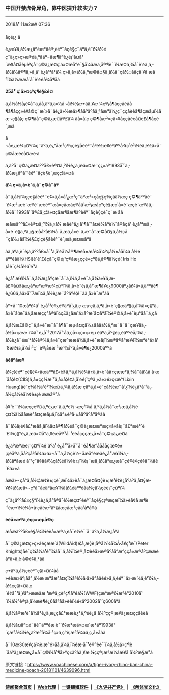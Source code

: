 ### 中国开禁虎骨犀角，靠中医提升软实力？
------------------------

<div class="published">
 <span class="date" title="ä¸­å½æ¶é´">
  <time datetime="2018-11-02T07:36:32+08:00">
   2018å¹´11æ2æ¥ 07:36
  </time>
 </span>
</div>
<br/>
<div class="wsw">
 <span class="dateline">
  åçé¡¿ â
 </span>
 <p>
  è¿æ¥ä¸­å½æ¿åºéæ°åè®¸èéª¨åçè§ç¨äºä¸­è¯ï¼å½éç¯ä¿ç»ç»æ®éä¸ºåäº¬åæ¶äºè¿é¡¹å¤å¹´æ¥å¤åèµèªçå¨ç©ä¿æ¤ç¦ä»¤æå°è¯§å¼ãæä¸å®¶è¯´ï¼æ­¤ä¸¾å¯è½ä¸ä¸­å½å½å®¶ä¸»å¸­ä¹ è¿å¹³å°ä¼ ç»ä¸­å»ä½ä¸ºæ©å¤§ä¸­å½å¨çå½±ååçå·¥å·æå³ï¼ä½ææå´å¯è½éå¾å¶åã
 </p>
 <p>
  <strong>
   25å¹´ç¦ä»¤çªç¶è§£é¤
  </strong>
 </p>
 <p>
  ä¸­å½å½å¡é¢å¨ä¸åå¸äºä¸ä»½å¬åï¼è¦æ±âä¸¥æ ¼ç®¡å¶âççåèåå¶å¶åçç»è¥å©ç¨æ´»å¨ãè¿ä»½æä»¶ååºäºåä¸ªåæ³ä½¿ç¨ççåèèå¶åçæåµï¼åæ¬ç§å­¦ç ç©¶ãå¨ç©ä¿æ¤å®£ä¼ ãå»å­¦ç ç©¶åæ²»çä»¥åççåèèå¤è£å¶åçè´¸æã
 </p>
 <p>
  å¬åè¿æ¾ç¤ºï¼ç¨äºä¸è¿°åæ³ç®ççè§åèéª¨åªè½æ¥èªäººå·¥ç¹è²ï¼èä¸è½ä»å¨ç©å­æèéå¤æè·ã
 </p>
 <p>
  ä¸äºå¨ç©ä¿æ¤äººå£«è®¤ä¸ºï¼è¿ä¸æä»¤æ¨ç¿»äº1993å¹´ä¸­å½æ¿åºå¯¹èéª¨åçè§è´¸æçç¦ä»¤ã
 </p>
 <p>
  <strong>
   ä¼ ç»ä¸­å»è¯ä¸å¨ç©å¨å®
  </strong>
 </p>
 <p>
  å¨ä¸­å½ï¼ççè§åèéª¨è¢«ä¸­å»å¹¿æ³ç¨äºæ²»çåç§ç¾çãä½æç ç©¶äººåè¯´ï¼æ²¡æè¯æ®è¯æèéª¨æå»çåæãç®åä¹æ²¡æåç°çè§æç¹å«è¯æçè¯æ®ãä¸­å½å¨1993å¹´å®£å¸ç¦ä»¤çåæ¶åæ¶äºèéª¨åçè§çè¯ç¨æ åã
 </p>
 <p>
  æåæäººå£«è®¤ä¸ºï¼ä¸»å¼ æåèªä¿¡å¹¶å¯¹å¤è¾åºè½¯å®åçä¹ è¿å¹³æä¸­å»è¯è§ä¸ºä¸ç§æååºå£ï¼å¯å¸æä¸­å»è¯ä¸æ¨å¨æ©å¤§ä¸­å½çå¨çå½±ååï¼è§£ç¦çè§åèéª¨è´¸æä¸æ­¤æå³ã
 </p>
 <p>
  âä¸äºä¸­è¯è¡ä¸äººå£«å¯¹ä¸­å½å½å®¶æèå±æå¾å¼ºçå½±ååï¼â å½éäººéåä¼(HSI)è´è´£éçå¨ç©é¡¹ç®åæ¿ç­çé«çº§ä¸å®¶ä½çé(
  <span class="NormalTextRun SCXW30455507" style="background-color: inherit;">
   Iris Ho
  </span>
  )åè¯ç¾å½ä¹é³ã
 </p>
 <p>
  è¿å¹´æ¥ï¼å¨ä¸­å½æ¿åºçæ¨å¨ä¸ï¼ä¸­å»è¯ä¸å¾ä»¥ä¸æ­å£®å¤§ãæ¿åºæ°æ®æ¾ç¤ºï¼ä¸­å»è¯è¡ä¸å¹´æ¶å¥è¿9000äº¿åï¼ä»ä¸äººåè¶è¿66ä¸ãä»å¹´7æï¼ä¸­å½è¿æ¨åºäºé¦é¨ãä¸­å»è¯æ³ãã
 </p>
 <p>
  å°±å¨10æåºï¼ä¹ è¿å¹³è®¿é®äºå¹¿ä¸ç æµ·çä¸ä¸ªä¸­å»è¯ç§æäº§ä¸å­ï¼ä»ç§°ä¸­å»è¯å­¦æ¯âä¸­åææçç°å®âï¼ç£ä¿åæ¹ä»åºæ´å¤åªåï¼è®©ä¸­å»è¯èµ°åå¨ä¸çã
 </p>
 <p>
  ä¸­å½æ­£å©ç¨ä¸­å»è¯æ¨å¨å¶å¨æµ·å¤çå½±ååãä½ä¸ºæ¨å¨å¨çæ¥åä¸­å½å»çææ¯ï¼ä¹ è¿å¹³2017å¹´åä¸çå«çç»ç»èµ éäºä¸åº§éç¸éäººéå¡ï¼ä¸­å½è¿å¨éæ´²å¼è®¾ä¸­å»è¯çæºææä¾ä¸­å»è¯æå¡ï¼æ®å®åªæ¥éï¼æªè³ä»å¹´8æï¼ä¸­å½å·²ç´¯è®¡åéæ´²æ´¾åºä¸­å»è¶è¿2000äººã
 </p>
 <p>
  <strong>
   åéäºåæ­¥
  </strong>
 </p>
 <p>
  å¼ç¦èéª¨çè§è¢«åæäººå£«è§ä¸ºä¸­å½é¼å±ä¸­å»è¯åå±çææ°ä¸¾å¨ãä½å å·æ´åå­¦é¢(CIIS)ä¸å±çç¾æ´²ä¸­å»å­¦é¢ä¸­å½é¡¹ç®ä¸»ä»»é»ç«æ°(Lixin Huang)åè¯ç¾å½ä¹é³ï¼æ­¤ä¸¾ä¸ä½æ çäºä¸­å»è¯çå½éæ¨å¹¿ï¼è¿å°å¯¹ä¸­å½çå½éå½¢è±¡é ææå®³ã
 </p>
 <p>
  å¥¹è¯´ï¼âæççè®¤ä¸ºè¿æ¯ä¸ä¸ªè½¬æç¹ï¼å ä¸ºä¸­å½å¨æ²¡æä¸å½éç¤¾ä¼ååæè°å¤çæåµä¸ï¼å°±èªå·±ååºäºå³å®ãâ
 </p>
 <p>
  å¨å½å¡é¢å£°æåå¸åï¼å¤å®¶å½éå¨ç©ä¿æ¤æºæç«å»åè¡¨å£°æè°´è´£ï¼ç§°è¿ä¸æä»¤å°ä¸¥éæå®³å¯¹èèåççç­æ¿å±å¨ç©çä¿æ¤ã
 </p>
 <p>
  è¿äºæºæè¡¨ç¤ºï¼é´äºä¹ è¿å¹³å»å¹´å¨éå¶æ°ååååç¦æ­¢è±¡çéå®ä¸ååºçåªåï¼ä»ä»¬å¯¹ä¸­å½çè½¬åæå°éæãè¿å¹´æ¥ï¼ä¸­å½åªåæé å¯¹ç¯å¢åå¥½çå½éå½¢è±¡ï¼è¡¨æä¸­å½å°æ¿æå¨çé®é¢çé¢å¯¼åè´£ä»»ã
 </p>
 <p>
  âæä»¬çå°ä¸­å½ç¦æ­¢è±¡çè´¸æï¼ä»èå¨ä¿æ¤å¤§è±¡æ¹é¢è¿åºäºä¸å¤§æ­¥ï¼ä½æä»¬ç°å¨åéäºåæ­¥ï¼âå½éäººéåä¼çä½çéè¡¨ç¤ºï¼
 </p>
 <p>
  ç¯ä¿äººå£«ç§°ï¼è¿ä¸å³å®å¯è½æç¤ºèéª¨åçè§ç¡®æçæï¼ä»èå¢å æ¶è´¹éæ±ï¼é¼å±å·çåéæ³äº§åæçåæ³çåä¹åºå®ã
 </p>
 <p>
  <strong>
   èèå»æ®ä¸èçç»æµå©ç
  </strong>
 </p>
 <p>
  æåæäººå£«è§å¾ï¼èèå»æ®ä¸èå¯è½è¯´å¨äºä¸­å½æ¿åºã
 </p>
 <p>
  å¨ç©ä¿æ¤ç»ç»âéçææ´â(WildAid)é¦å¸­æ§è¡å®å½¼å¾Â·å¥ç¹æ¯(Peter Knights)åè¯ç¾å½ä¹é³ï¼âå¨ä¸­å½ï¼è®¸å¤èèå»æ®åºåå°æ°ççå»æ®åºçææèå°ä»ä¸­è·å©é¢ä¸°ãâ
 </p>
 <p>
  ç±äºä¸­å½çèéª¨ç¦ä»¤ï¼åå»èèæ­»äº¡åå°¸ä½æ æ³åæ³å¤çï¼åªè½å·å»å°å­ãèé»å¸ä¸èéª¨ä»·æ ¼ä¸è²ï¼ä¸­å½çç¦ä»¤ä¸ç´é¢å¯¹ä¸¥å³»ææãæ ¹æ®ä¸çèªç¶åºéä¼(WWF)çæ°æ®ï¼æªè³2010å¹´ï¼ä¼°è®¡ä¸­å½æè¶è¿6ååªåå»èèï¼é«äº2002å¹´ç600åªã
 </p>
 <p>
  ä¸­å½å®æ¹è¯å¾å°è¿ä¸æ¿ç­å£°ææè¿°ä¸ºéè¿å å¼ºçç®¡æ¥ä¿æ¤ççåèèã
 </p>
 <p>
  ä¸­å½å¤äº¤é¨åè¨äººéæ·è¯´ï¼æ°æä»¤æ´æ°äº1993å¹´çæ³å¾ï¼è¿äºæ³å¾å·²ç»ä¸ç°è¡æ³å¾âä¸ç¸å»åâã
 </p>
 <p>
  å¨10æ30æ¥çä¾è¡æ°é»åå¸ä¼ä¸ï¼éæ·å¯¹è®°èè¯´ï¼ä¸­å½ä»ç¶è´åäºä¿æ¤æ¿å±å¨ç©ï¼å¹¶å»ºç«äºâä¸¥æ ¼çç®¡æªæ½âæ¥å å¼ºæ§æ³ã
 </p>
 <p>
 </p>
</div>

原文链接：https://www.voachinese.com/a/tiger-ivory-rhino-ban-china-medicine-poach-20181101/4639096.html


------------------------
#### [禁闻聚合首页](https://github.com/gfw-breaker/banned-news/blob/master/README.md) &nbsp;|&nbsp; [Web代理](https://github.com/gfw-breaker/open-proxy/blob/master/README.md) &nbsp;|&nbsp;  [一键翻墙软件](https://github.com/gfw-breaker/nogfw/blob/master/README.md) &nbsp;|&nbsp; [《九评共产党》](https://github.com/gfw-breaker/9ping.md/blob/master/README.md#九评之一评共产党是什么) &nbsp;|&nbsp; [《解体党文化》](https://github.com/gfw-breaker/jtdwh.md/blob/master/README.md#绪论)